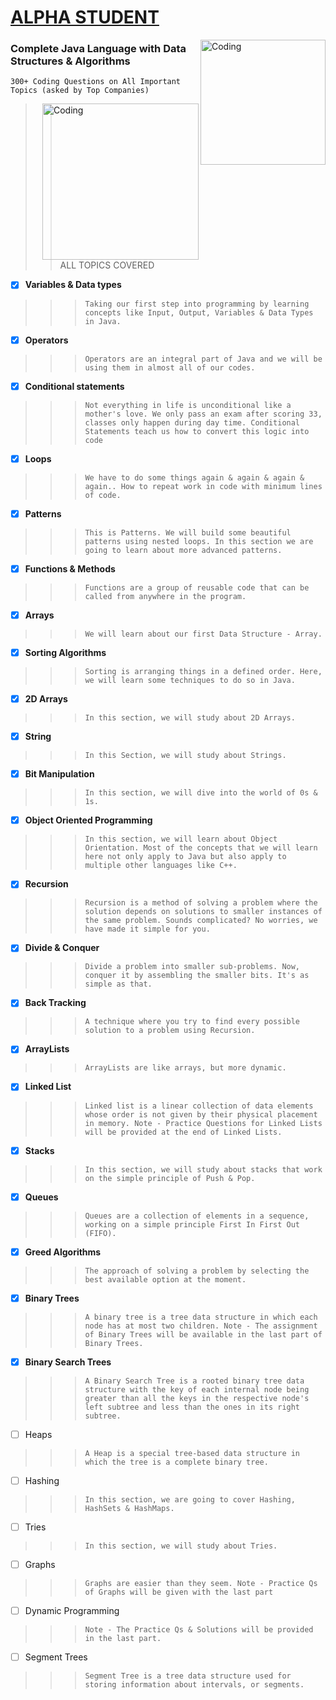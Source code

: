 
# [ALPHA STUDENT](https://www.apnacollege.in/course/placement-course-java)

<img align="right" alt="Coding" width="200" src="https://lwfiles.mycourse.app/62a6cd5e1e9e2fbf212d608d-public/6efdd5e7f0d663cf231d0f2040be0a1e.png">

### Complete Java Language with  Data Structures & Algorithms
`300+ Coding Questions on All Important Topics (asked by Top Companies)`

<img align="right" alt="Coding" width="250" src="https://th.bing.com/th/id/OIP.umXj7kc766dOPpjavaBmLQHaEo?pid=ImgDet&rs=1">

>> ALL TOPICS COVERED

* [X] **Variables & Data types**
>>> `Taking our first step into programming by learning concepts like Input, Output, Variables & Data Types in Java.`
* [x] __Operators__
>>>`Operators are an integral part of Java and we will be using them in almost all of our codes.`
* [X] __Conditional statements__
>>>`Not everything in life is unconditional like a mother's love. We only pass an exam after scoring 33, classes only happen during day time. Conditional Statements teach us how to convert this logic into code`
* [x] __Loops__
>>>`We have to do some things again & again & again & again.. How to repeat work in code with minimum lines of code.`
* [x] __Patterns__
>>>`This is Patterns. We will build some beautiful patterns using nested loops. In this section we are going to learn about more advanced patterns.`
* [x] __Functions & Methods__
>>>`Functions are a group of reusable code that can be called from anywhere in the program.`
* [x] __Arrays__
>>>`We will learn about our first Data Structure - Array.`
* [x] __Sorting Algorithms__
>>>`Sorting is arranging things in a defined order. Here, we will learn some techniques to do so in Java.`
* [x] __2D Arrays__
>>>`In this section, we will study about 2D Arrays.`
* [x] __String__
>>>`In this Section, we will study about Strings.`
* [x] __Bit Manipulation__
>>>`In this section, we will dive into the world of 0s & 1s.`
* [x] __Object Oriented Programming__
>>>`In this section, we will learn about Object Orientation. Most of the concepts that we will learn here not only apply to Java but also apply to multiple other languages like C++.`
* [x] __Recursion__
>>>`Recursion is a method of solving a problem where the solution depends on solutions to smaller instances of the same problem. Sounds complicated? No worries, we have made it simple for you.`
* [x] __Divide & Conquer__
>>>`Divide a problem into smaller sub-problems. Now, conquer it by assembling the smaller bits. It's as simple as that.`
* [x] __Back Tracking__
>>>`A technique where you try to find every possible solution to a problem using Recursion.`
* [x] __ArrayLists__
>>>`ArrayLists are like arrays, but more dynamic.`
* [X] __Linked List__
>>>`Linked list is a linear collection of data elements whose order is not given by their physical placement in memory. Note - Practice Questions for Linked Lists will be provided at the end of Linked Lists.`
* [x] __Stacks__
>>>`In this section, we will study about stacks that work on the simple principle of Push & Pop.`
* [x] __Queues__
>>>`Queues are a collection of elements in a sequence, working on a simple principle First In First Out (FIFO).`
* [x] __Greed Algorithms__
>>>`The approach of solving a problem by selecting the best available option at the moment.`
* [x] __Binary Trees__
>>>`A binary tree is a tree data structure in which each node has at most two children. Note - The assignment of Binary Trees will be available in the last part of Binary Trees.`
* [x] __Binary Search Trees__
>>>`A Binary Search Tree is a rooted binary tree data structure with the key of each internal node being greater than all the keys in the respective node's left subtree and less than the ones in its right subtree.`
* [ ] Heaps
>>>`A Heap is a special tree-based data structure in which the tree is a complete binary tree.`
* [ ] Hashing
>>>`In this section, we are going to cover Hashing, HashSets & HashMaps.`
* [ ] Tries
>>>`In this section, we will study about Tries.`
* [ ] Graphs
>>>`Graphs are easier than they seem. Note - Practice Qs of Graphs will be given with the last part`
* [ ] Dynamic Programming
>>>`Note - The Practice Qs & Solutions will be provided in the last part.`
* [ ] Segment Trees
>>>`Segment Tree is a tree data structure used for storing information about intervals, or segments.`